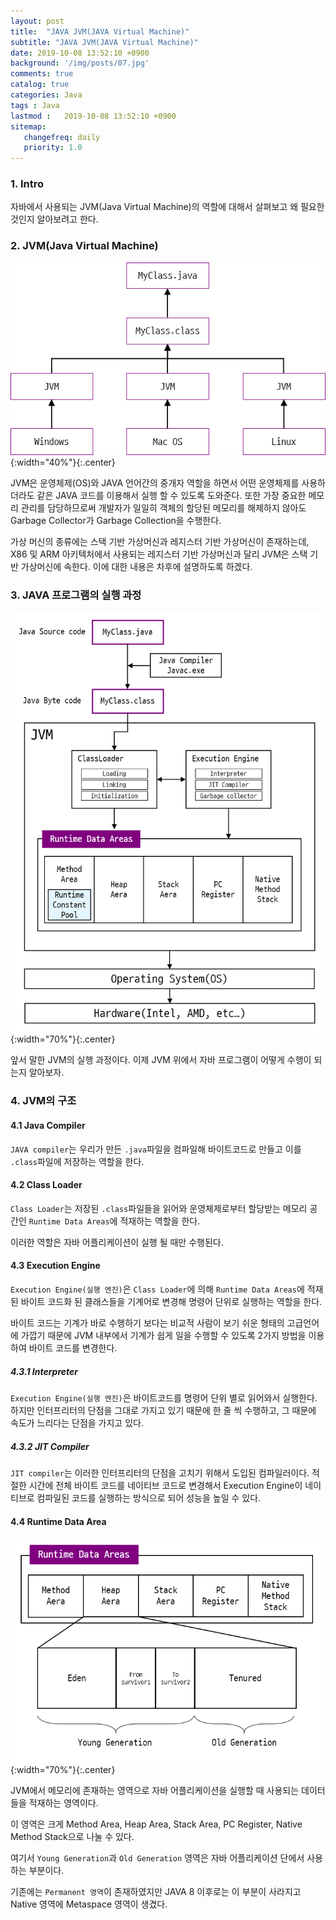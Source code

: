 ```yaml
---
layout: post
title:  "JAVA JVM(JAVA Virtual Machine)"
subtitle: "JAVA JVM(JAVA Virtual Machine)"
date: 2019-10-08 13:52:10 +0900
background: '/img/posts/07.jpg'
comments: true
catalog: true
categories: Java
tags : Java
lastmod :   2019-10-08 13:52:10 +0900
sitemap:
   changefreq: daily
   priority: 1.0
---
```


### 1. Intro

자바에서 사용되는 JVM(Java Virtual Machine)의 역할에 대해서 살펴보고 왜 필요한 것인지 알아보려고 한다.

### 2. JVM(Java Virtual Machine)

![Java](/img/Java/Java.png){:width="40%"}{:.center}

JVM은 운영체제(OS)와 JAVA 언어간의 중개자 역할을 하면서 어떤 운영체제를 사용하더라도 같은 JAVA 코드를 이용해서 실행 할 수 있도록 도와준다. 또한 가장 중요한 메모리 관리를 담당하므로써 개발자가 일일히 객체의 할당된 메모리를 해제하지 않아도 Garbage Collector가 Garbage Collection을 수행한다.

가상 머신의 종류에는 스택 기반 가상머신과 레지스터 기반 가상머신이 존재하는데, X86 및 ARM 아키텍처에서 사용되는 레지스터 기반 가상머신과 달리 JVM은 스택 기반 가상머신에 속한다. 이에 대한 내용은 차후에 설명하도록 하겠다.

### 3. JAVA 프로그램의 실행 과정

![Java JVM](/img/Java/JVM.png){:width="70%"}{:.center}

앞서 말한 JVM의 실행 과정이다. 이제 JVM 위에서 자바 프로그램이 어떻게 수행이 되는지 알아보자.

### 4. JVM의 구조

#### 4.1 Java Compiler

`JAVA compiler`는 우리가 만든 `.java`파일을 컴파일해 바이트코드로 만들고 이를 `.class`파일에 저장하는 역할을 한다.

#### 4.2 Class Loader

`Class Loader`는 저장된 `.class`파일들을 읽어와 운영체제로부터 할당받는 메모리 공간인 `Runtime Data Areas`에 적재하는 역할을 한다.

이러한 역할은 자바 어플리케이션이 실행 될 때만 수행된다.

#### 4.3 Execution Engine

`Execution Engine(실행 엔진)`은 `Class Loader`에 의해 `Runtime Data Areas`에 적재된 바이트 코드화 된 클래스들을 기계어로 변경해 명령어 단위로 실행하는 역할을 한다.

바이트 코드는 기계가 바로 수행하기 보다는 비교적 사람이 보기 쉬운 형태의 고급언어에 가깝기 때문에 JVM 내부에서 기계가 쉽게 일을 수행할 수 있도록 2가지 방법을 이용하여 바이트 코드를 변경한다.

##### 4.3.1 Interpreter

`Execution Engine(실행 엔진)`은 바이트코드를 명령어 단위 별로 읽어와서 실행한다. 하지만 인터프리터의 단점을 그대로 가지고 있기 때문에 한 줄 씩 수행하고, 그 때문에 속도가 느리다는 단점을 가지고 있다.

##### 4.3.2 JIT Compiler

`JIT compiler`는 이러한 인터프리터의 단점을 고치기 위해서 도입된 컴파일러이다. 적절한 시간에 전체 바이트 코드를 네이티브 코드로 변경해서 Execution Engine이 네이티브로 컴파일된 코드를 실행하는 방식으로 되어 성능을 높일 수 있다.

#### 4.4 Runtime Data Area

![Java heap](/img/Java/Heap.png){:width="70%"}{:.center}

JVM에서 메모리에 존재하는 영역으로 자바 어플리케이션을 실행할 때 사용되는 데이터들을 적재하는 영역이다.

이 영역은 크게 Method Area, Heap Area, Stack Area, PC Register, Native Method Stack으로 나눌 수 있다.

여기서  `Young Generation`과 `Old Generation` 영역은 자바 어플리케이션 단에서 사용하는 부분이다.

기존에는 `Permanent 영역`이 존재하였지만 JAVA 8 이후로는 이 부분이 사라지고 Native 영역에 Metaspace 영역이 생겼다.
